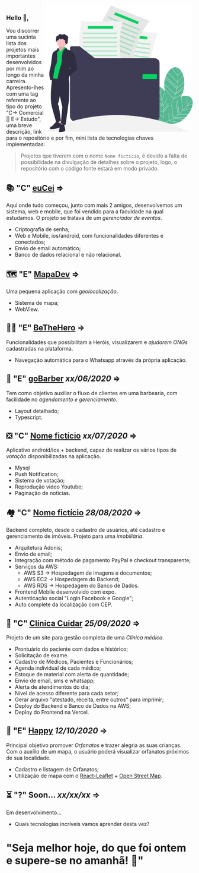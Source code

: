 <img align="right" src="https://github.com/guibafica/myProjects/blob/master/images/illustration2.svg" width="400"/>

### Hello 👋, 

Vou discorrer uma sucinta lista dos projetos mais importantes desenvolvidos por mim ao longo da minha carreira. Apresento-lhes com uma tag referente ao tipo do projeto "C-> Comercial || E-> Estudo", uma breve descrição, link para o repositório e por fim, mini lista de tecnologias chaves implementadas:

> Projetos que tiverem com o nome `Nome fictício`, é devido a falta de possibilidade na divulgação de detalhes sobre o projeto, logo, o repositório com o código fonte estará em modo privado.

## 📚 "C" [euCei](https://github.com/guibafica/EuCei_Backend_3.0) => 
Aqui onde tudo começou, junto com mais 2 amigos, desenvolvemos um sistema, web e mobile, que foi vendido para a faculdade na qual estudamos. O projeto se tratava de um *gerenciador de eventos*.
- Criptografia de senha; 
- Web e Mobile, ios/android, com funcionalidades diferentes e conectados; 
- Envio de email automático; 
- Banco de dados relacional e não relacional. 

## 🗺️ "E" [MapaDev](https://github.com/guibafica?tab=repositories&q=MapaDev&type=&language=) => 
Uma pequena aplicação com *geolocalização*.
- Sistema de mapa; 
- WebView. 

## 🦸‍♂️ "E" [BeTheHero](https://github.com/guibafica?tab=repositories&q=BeTheHero&type=&language=) => 
Funcionalidades que possibilitam a Heróis, visualizarem e *ajudarem ONGs* cadastradas na plataforma.
- Navegação automática para o Whatsapp através da própria aplicação. 

## 💈 "E" [goBarber](https://github.com/guibafica?tab=repositories&q=goBarber-2&type=&language=) _xx/06/2020_ => 
Tem como objetivo auxiliar o fluxo de clientes em uma barbearia, com facilidade no *agendamento e gerenciamento*.
- Layout detalhado; 
- Typescript. 

## ❎ "C" [Nome fictício](https://github.com/guibafica?tab=repositories&q=repositorioPrivado&type=&language=)  _xx/07/2020_ => 
Aplicativo android/ios + backend, capaz de realizar os vários tipos de *votação* disponibilizadas na aplicação.
- Mysql 
- Push Notification; 
- Sistema de votação;
- Reprodução video Youtube; 
- Paginação de notícias.

## 🏘️ "C" [Nome fictício](https://github.com/guibafica?tab=repositories&q=repositorioPrivado&type=&language=) _28/08/2020_ => 
Backend completo, desde o cadastro de usuários, até cadastro e gerenciamento de imóveis. Projeto para uma *imobiliária*.
- Arquitetura Adonis;
- Envio de email;
- Integração com método de pagamento PayPal e checkout transparente; 
- Serviços da AWS:
  - AWS S3 -> Hospedagem de imagens e documentos;
  - AWS EC2 -> Hospedagem do Backend;
  - AWS RDS -> Hospedagem do Banco de Dados.
- Frontend Mobile desenvolvido com expo.
- Autenticação social "Login Facebook e Google";
- Auto complete da localização com CEP.

## 🏥 "C" [Clínica Cuidar](https://github.com/guibafica?tab=repositories&q=repositorioPrivado&type=&language=) _25/09/2020_ => 
Projeto de um site para gestão completa de uma *Clínica médica*.
- Prontuário do paciente com dados e histórico;
- Solicitação de exame.
- Cadastro de Médicos, Pacientes e Funcionários; 
- Agenda individual de cada médico;
- Estoque de material com alerta de quantidade;
- Envio de email, sms e whatsapp;
- Alerta de atendimentos do dia;
- Nível de acesso diferente para cada setor;
- Gerar arquivo "atestado, receita, entre outros" para imprimir;
- Deploy do Backend e Banco de Dados na AWS;
- Deploy do Frontend na Vercel.

## 🧒 "E" [Happy](https://github.com/guibafica?tab=repositories&q=Happy&type=&language=) _12/10/2020_ => 
Principal objetivo promover *Orfanatos* e trazer alegria as suas crianças. Com o auxílio de um mapa, o usuário poderá visualizar orfanatos próximos de sua localidade.
- Cadastro e listagem de Orfanatos;
- Utilização de mapa com o [React-Leaflet](https://react-leaflet.js.org/) + [Open Street Map](https://www.openstreetmap.org/#map=5/-12.962/-40.957).

## ⏳ "?" Soon... _xx/xx/xx_ => 
Em desenvolvimento...
- Quais tecnologias incríveis vamos aprender desta vez? 



# "Seja melhor hoje, do que foi ontem e supere-se no amanhã! 🚀"
